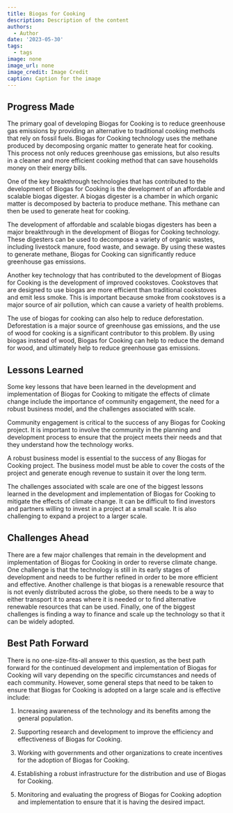 ```yaml
---
title: Biogas for Cooking
description: Description of the content
authors:
  - Author
date: '2023-05-30'
tags:
  - tags
image: none
image_url: none
image_credit: Image Credit
caption: Caption for the image
---
```


## Progress Made

The primary goal of developing Biogas for Cooking is to reduce greenhouse gas emissions by providing an alternative to traditional cooking methods that rely on fossil fuels. Biogas for Cooking technology uses the methane produced by decomposing organic matter to generate heat for cooking. This process not only reduces greenhouse gas emissions, but also results in a cleaner and more efficient cooking method that can save households money on their energy bills.

One of the key breakthrough technologies that has contributed to the development of Biogas for Cooking is the development of an affordable and scalable biogas digester. A biogas digester is a chamber in which organic matter is decomposed by bacteria to produce methane. This methane can then be used to generate heat for cooking.

The development of affordable and scalable biogas digesters has been a major breakthrough in the development of Biogas for Cooking technology. These digesters can be used to decompose a variety of organic wastes, including livestock manure, food waste, and sewage. By using these wastes to generate methane, Biogas for Cooking can significantly reduce greenhouse gas emissions.

Another key technology that has contributed to the development of Biogas for Cooking is the development of improved cookstoves. Cookstoves that are designed to use biogas are more efficient than traditional cookstoves and emit less smoke. This is important because smoke from cookstoves is a major source of air pollution, which can cause a variety of health problems.

The use of biogas for cooking can also help to reduce deforestation. Deforestation is a major source of greenhouse gas emissions, and the use of wood for cooking is a significant contributor to this problem. By using biogas instead of wood, Biogas for Cooking can help to reduce the demand for wood, and ultimately help to reduce greenhouse gas emissions.

## Lessons Learned

Some key lessons that have been learned in the development and implementation of Biogas for Cooking to mitigate the effects of climate change include the importance of community engagement, the need for a robust business model, and the challenges associated with scale.

Community engagement is critical to the success of any Biogas for Cooking project. It is important to involve the community in the planning and development process to ensure that the project meets their needs and that they understand how the technology works.

A robust business model is essential to the success of any Biogas for Cooking project. The business model must be able to cover the costs of the project and generate enough revenue to sustain it over the long term.

The challenges associated with scale are one of the biggest lessons learned in the development and implementation of Biogas for Cooking to mitigate the effects of climate change. It can be difficult to find investors and partners willing to invest in a project at a small scale. It is also challenging to expand a project to a larger scale.

## Challenges Ahead

There are a few major challenges that remain in the development and implementation of Biogas for Cooking in order to reverse climate change. One challenge is that the technology is still in its early stages of development and needs to be further refined in order to be more efficient and effective. Another challenge is that biogas is a renewable resource that is not evenly distributed across the globe, so there needs to be a way to either transport it to areas where it is needed or to find alternative renewable resources that can be used. Finally, one of the biggest challenges is finding a way to finance and scale up the technology so that it can be widely adopted.

## Best Path Forward

There is no one-size-fits-all answer to this question, as the best path forward for the continued development and implementation of Biogas for Cooking will vary depending on the specific circumstances and needs of each community. However, some general steps that need to be taken to ensure that Biogas for Cooking is adopted on a large scale and is effective include:

1. Increasing awareness of the technology and its benefits among the general population.

2. Supporting research and development to improve the efficiency and effectiveness of Biogas for Cooking.

3. Working with governments and other organizations to create incentives for the adoption of Biogas for Cooking.

4. Establishing a robust infrastructure for the distribution and use of Biogas for Cooking.

5. Monitoring and evaluating the progress of Biogas for Cooking adoption and implementation to ensure that it is having the desired impact.
